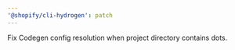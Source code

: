 ```yaml
---
'@shopify/cli-hydrogen': patch
---
```


Fix Codegen config resolution when project directory contains dots.
